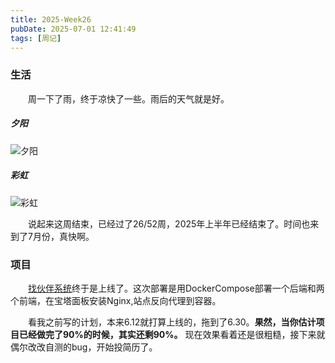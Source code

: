 ```yaml
---
title: 2025-Week26
pubDate: 2025-07-01 12:41:49
tags: [周记]
---
```


### 生活

&emsp;&emsp;周一下了雨，终于凉快了一些。雨后的天气就是好。

##### 夕阳
![夕阳](https://github.com/roc80/DrawingBoard/blob/191884bae3e585ea618b2351ea7eb16581e1ffd3/image/IMG20250630194834.jpg?raw=true)

##### 彩虹
![彩虹](https://github.com/roc80/DrawingBoard/blob/191884bae3e585ea618b2351ea7eb16581e1ffd3/image/IMG20250630195145.jpg?raw=true)

&emsp;&emsp;说起来这周结束，已经过了26/52周，2025年上半年已经结束了。时间也来到了7月份，真快啊。

### 项目

&emsp;&emsp;[找伙伴系统](https://find-friends.rocli.cn/)终于是上线了。这次部署是用DockerCompose部署一个后端和两个前端，在宝塔面板安装Nginx,站点反向代理到容器。

&emsp;&emsp;看我之前写的计划，本来6.12就打算上线的，拖到了6.30。**果然，当你估计项目已经做完了90%的时候，其实还剩90%。** 现在效果看着还是很粗糙，接下来就偶尔改改自测的bug，开始投简历了。


